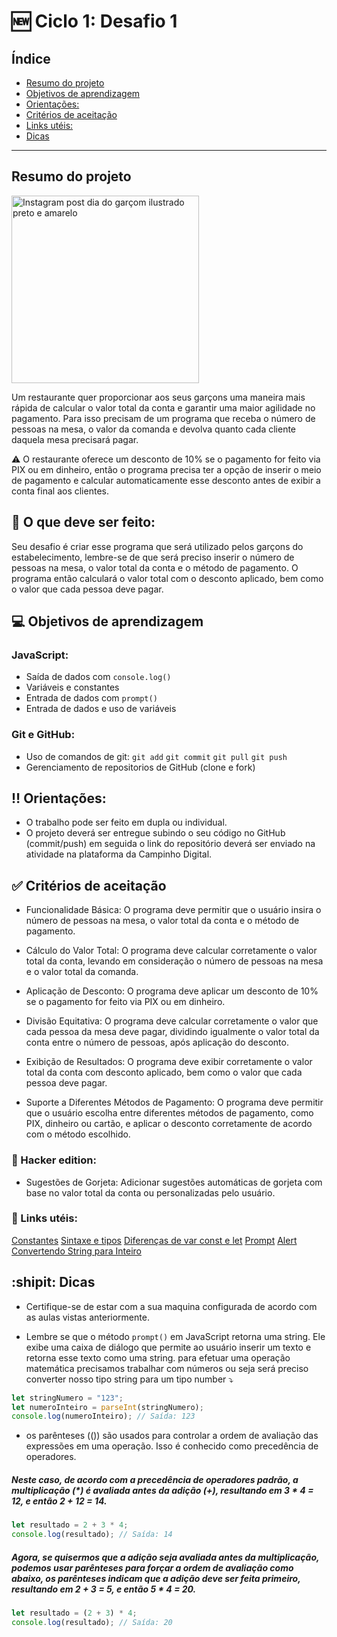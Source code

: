 #  :new: Ciclo 1: Desafio 1 

## Índice


  - [Resumo do projeto](#resumo-do-projeto)
  - [Objetivos de aprendizagem](#objetivos-de-aprendizagem)
  - [Orientações:](#orientações)
  - [Critérios de aceitação](#critérios-de-aceitação)
  - [Links utéis:](#links-utéis)
  - [Dicas](#dicas)

***

## Resumo do projeto


<img src="https://github.com/campinho-digital/ciclo-1-desafio-1/assets/108235987/37aa4975-97d0-4c68-80f2-700914f5d0b0" alt="Instagram post dia do garçom ilustrado preto e amarelo" width="300">



Um restaurante quer proporcionar aos seus garçons uma maneira mais rápida de calcular o valor total da conta e garantir uma maior agilidade no pagamento. Para isso precisam de um programa que receba o número de pessoas na mesa, o valor da comanda e devolva quanto cada cliente daquela mesa precisará pagar. 

:warning: O restaurante oferece um desconto de 10% se o pagamento for feito via PIX ou em dinheiro, então o programa precisa ter a opção de inserir o meio de pagamento e calcular automaticamente esse desconto antes de exibir a conta final aos clientes. 
## :pushpin: O que deve ser feito: 
Seu desafio é  criar esse programa que será utilizado pelos garçons do estabelecimento, lembre-se de que será preciso  inserir o número de pessoas na mesa, o valor total da conta e o método de pagamento. O programa então calculará o valor total com o desconto aplicado, bem como o valor que cada pessoa deve pagar.





## :computer: Objetivos de aprendizagem
  
  
### JavaScript:

- Saída de dados com `console.log()`
- Variáveis e constantes 
- Entrada de dados com `prompt()`
- Entrada de dados e uso de variáveis

### Git e GitHub:

- Uso de comandos de git: `git add` `git commit` `git pull` `git push`
- Gerenciamento de repositorios de GitHub (clone e fork)



##  :bangbang: Orientações:

- O trabalho pode ser feito em dupla ou individual.
- O projeto deverá ser entregue subindo o seu código no GitHub (commit/push) em seguida o link do repositório deverá ser enviado na atividade na plataforma da Campinho Digital.
  

##  :white_check_mark: Critérios de aceitação

- Funcionalidade Básica: O programa deve permitir que o usuário insira o número de pessoas na mesa, o valor total da conta e o método de pagamento.

- Cálculo do Valor Total: O programa deve calcular corretamente o valor total da conta, levando em consideração o número de pessoas na mesa e o valor total da comanda.

- Aplicação de Desconto: O programa deve aplicar um desconto de 10% se o pagamento for feito via PIX ou em dinheiro.

- Divisão Equitativa: O programa deve calcular corretamente o valor que cada pessoa da mesa deve pagar, dividindo igualmente o valor total da conta entre o número de pessoas, após aplicação do desconto.

- Exibição de Resultados: O programa deve exibir corretamente o valor total da conta com desconto aplicado, bem como o valor que cada pessoa deve pagar.

- Suporte a Diferentes Métodos de Pagamento: O programa deve permitir que o usuário escolha entre diferentes métodos de pagamento, como PIX, dinheiro ou cartão, e aplicar o desconto corretamente de acordo com o método escolhido.


###  :rocket: Hacker edition:

- Sugestões de Gorjeta: Adicionar sugestões automáticas de gorjeta com base no valor total da conta ou personalizadas pelo usuário.


### :link:  Links utéis:

[Constantes](https://developer.mozilla.org/pt-BR/docs/Web/JavaScript/Reference/Statements/const)
[Sintaxe e tipos](https://developer.mozilla.org/pt-BR/docs/Web/JavaScript/Guide/Grammar_and_types)
[Diferenças de var const e let](https://www.alura.com.br/artigos/entenda-diferenca-entre-var-let-e-const-no-javascript)
[Prompt](https://developer.mozilla.org/pt-BR/docs/Web/API/window/prompt)
[Alert](https://developer.mozilla.org/pt-BR/docs/Web/API/Window/alert)
[Convertendo String para Inteiro](https://www.alura.com.br/artigos/convertendo-string-para-numero-em-javascript)


## :shipit: Dicas


 - Certifique-se de estar com a sua maquina configurada de acordo com as aulas vistas anteriormente.

 - Lembre se que o método `prompt()` em JavaScript retorna uma string. Ele exibe uma caixa de diálogo que permite ao usuário inserir um texto e retorna esse texto como uma string. 
para efetuar uma operação matemática precisamos trabalhar com números ou seja será preciso converter nosso tipo string para um tipo number :arrow_heading_down:


~~~javascript
let stringNumero = "123";
let numeroInteiro = parseInt(stringNumero);
console.log(numeroInteiro); // Saída: 123
~~~


- os parênteses (()) são usados para controlar a ordem de avaliação das expressões em uma operação. Isso é conhecido como precedência de operadores.

#####  Neste caso, de acordo com a precedência de operadores padrão, a multiplicação (*) é avaliada antes da adição (+), resultando em 3 * 4 = 12, e então 2 + 12 = 14.
~~~javascript
let resultado = 2 + 3 * 4;
console.log(resultado); // Saída: 14
~~~

##### Agora, se quisermos que a adição seja avaliada antes da multiplicação, podemos usar parênteses para forçar a ordem de avaliação como abaixo, os parênteses indicam que a adição deve ser feita primeiro, resultando em 2 + 3 = 5, e então 5 * 4 = 20.

~~~javascript
let resultado = (2 + 3) * 4;
console.log(resultado); // Saída: 20
~~~






